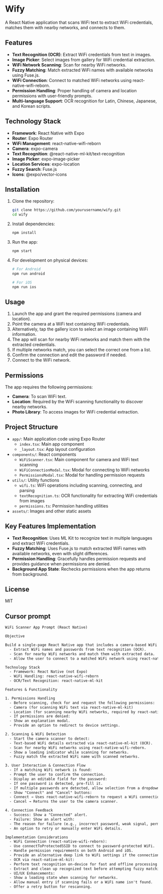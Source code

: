 # Wify

A React Native application that scans WiFi text to extract WiFi credentials, matches them with nearby networks, and connects to them.

## Features

- **Text Recognition (OCR)**: Extract WiFi credentials from text in images.
- **Image Picker**: Select images from gallery for WiFi credential extraction.
- **WiFi Network Scanning**: Scan for nearby WiFi networks.
- **Fuzzy Matching**: Match extracted WiFi names with available networks using Fuse.js.
- **WiFi Connection**: Connect to matched WiFi networks using react-native-wifi-reborn.
- **Permission Handling**: Proper handling of camera and location permissions with user-friendly prompts.
- **Multi-language Support**: OCR recognition for Latin, Chinese, Japanese, and Korean scripts.

## Technology Stack

- **Framework**: React Native with Expo
- **Router**: Expo Router
- **WiFi Management**: react-native-wifi-reborn
- **Camera**: expo-camera
- **Text Recognition**: @react-native-ml-kit/text-recognition
- **Image Picker**: expo-image-picker
- **Location Services**: expo-location
- **Fuzzy Search**: Fuse.js
- **Icons**: @expo/vector-icons

## Installation

1. Clone the repository:

   ```bash
   git clone https://github.com/yourusername/wify.git
   cd wify
   ```

2. Install dependencies:

   ```bash
   npm install
   ```

3. Run the app:

   ```bash
   npm start
   ```

4. For development on physical devices:

   ```bash
   # For Android
   npm run android

   # For iOS
   npm run ios
   ```

## Usage

1. Launch the app and grant the required permissions (camera and location).
2. Point the camera at a WiFi text containing WiFi credentials.
3. Alternatively, tap the gallery icon to select an image containing WiFi information.
4. The app will scan for nearby WiFi networks and match them with the extracted credentials.
5. If multiple networks match, you can select the correct one from a list.
6. Confirm the connection and edit the password if needed.
7. Connect to the WiFi network.

## Permissions

The app requires the following permissions:

- **Camera**: To scan WiFi text.
- **Location**: Required by the WiFi scanning functionality to discover nearby networks.
- **Photo Library**: To access images for WiFi credential extraction.

## Project Structure

- `app/`: Main application code using Expo Router
  - `index.tsx`: Main app component
  - `_layout.tsx`: App layout configuration
- `components/`: React components
  - `WiFiScanner.tsx`: Main component for camera and WiFi text scanning
  - `WiFiConnectionModal.tsx`: Modal for connecting to WiFi networks
  - `PermissionsModal.tsx`: Modal for handling permission requests
- `utils/`: Utility functions
  - `wifi.ts`: WiFi operations including scanning, connecting, and parsing
  - `textRecognition.ts`: OCR functionality for extracting WiFi credentials from images
  - `permissions.ts`: Permission handling utilities
- `assets/`: Images and other static assets

## Key Features Implementation

- **Text Recognition**: Uses ML Kit to recognize text in multiple languages and extract WiFi credentials.
- **Fuzzy Matching**: Uses Fuse.js to match extracted WiFi names with available networks, even with slight differences.
- **Permission Handling**: Gracefully handles permission requests and provides guidance when permissions are denied.
- **Background App State**: Rechecks permissions when the app returns from background.

## License

MIT

## Cursor prompt

```txt
WiFi Scanner App Prompt (React Native)

Objective

Build a single-page React Native app that includes a camera-based WiFi scanner. The app should:
  - Extract WiFi names and passwords from text recognition (OCR).
  - Scan for nearby WiFi networks and match them with extracted data.
  - Allow the user to connect to a matched WiFi network using react-native-wifi-reborn.

Technology Stack
  - Framework: React Native (not Expo)
  - WiFi Handling: react-native-wifi-reborn
  - OCR/Text Recognition: react-native-ml-kit

Features & Functionality

1. Permissions Handling
  - Before scanning, check for and request the following permissions:
  - Camera (for scanning WiFi text via react-native-ml-kit)
  - Location (for scanning nearby WiFi networks, required by react-native-wifi-reborn)
  - If permissions are denied:
  - Show an explanation modal.
  - Provide an option to redirect to device settings.

2. Scanning & WiFi Detection
  - Start the camera scanner to detect:
  - Text-based WiFi details extracted via react-native-ml-kit (OCR).
  - Scan for nearby WiFi networks using react-native-wifi-reborn.
  - Show a loading indicator while scanning for networks.
  - Fuzzy match the extracted WiFi name with scanned networks.

3. User Interaction & Connection Flow
  - If a matching WiFi network is found:
  - Prompt the user to confirm the connection.
  - Display an editable field for the password:
  - If one password is detected, pre-fill it.
  - If multiple passwords are detected, allow selection from a dropdown/list.
  - Show "Connect" and "Cancel" buttons:
  - Connect → Uses react-native-wifi-reborn to request a WiFi connection.
  - Cancel → Returns the user to the camera scanner.

4. Connection Feedback
  - Success: Show a "Connected" alert.
  - Failure: Show an alert with:
  - The reason for failure (e.g., incorrect password, weak signal, permission denied).
  - An option to retry or manually enter WiFi details.

Implementation Considerations
  - WiFi Connection (react-native-wifi-reborn):
  - Use connectToProtectedSSID to connect to password-protected WiFi.
  - Handle permission requirements on both Android and iOS.
  - Provide an alternative deep link to WiFi settings if the connection fails.
  - OCR via react-native-ml-kit:
  - Perform text recognition on-device for fast and offline processing.
  - Extract and clean up recognized text before attempting fuzzy matching.
  - UI/UX Enhancements:
  - Show a loading state when scanning for networks.
  - Allow manual entry if scanning fails or a WiFi name isn't found.
  - Offer a retry button for rescanning.
```
